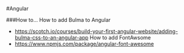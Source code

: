 #Angular 

###How to...
How to add Bulma to Angular
* https://scotch.io/courses/build-your-first-angular-website/adding-bulma-css-to-an-angular-app
How to add FontAwsome
* https://www.npmjs.com/package/angular-font-awesome
